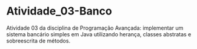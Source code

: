 # Atividade_03-Banco
Atividade 03 da disciplina de Programação Avançada: implementar um sistema bancário simples em Java utilizando herança, classes abstratas e sobreescrita de métodos.
